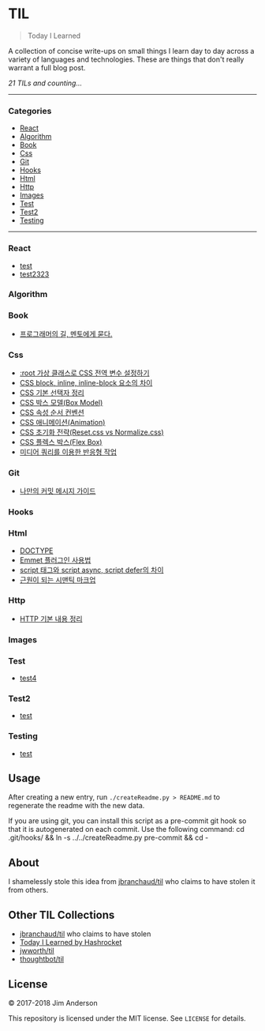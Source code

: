 # TIL

> Today I Learned

A collection of concise write-ups on small things I learn day to day across a
variety of languages and technologies. These are things that don't really
warrant a full blog post.


_21 TILs and counting..._

---

### Categories

* [React](#React)
* [Algorithm](#algorithm)
* [Book](#book)
* [Css](#css)
* [Git](#git)
* [Hooks](#hooks)
* [Html](#html)
* [Http](#http)
* [Images](#images)
* [Test](#test)
* [Test2](#test2)
* [Testing](#testing)

---

### React

- [test](React/test.md)
- [test2323](React/test2.md)

### Algorithm


### Book

- [프로그래머의 길, 멘토에게 묻다.](book/apprenticeship-patterns.md)

### Css

- [:root 가상 클래스로 CSS 전역 변수 설정하기](css/root-selector.md)
- [CSS block, inline, inline-block 요소의 차이](css/210404_block-inline-inline-block.md)
- [CSS 기본 선택자 정리](css/210408_css-basics.md)
- [CSS 박스 모델(Box Model)](css/210409_css-box-model.md)
- [CSS 속성 순서 컨벤션](css/210504-css-property-order.md)
- [CSS 애니메이션(Animation)](css/210429_css-animations.md)
- [CSS 초기화 전략(Reset.css vs Normalize.css)](css/210405_reset-css.md)
- [CSS 플렉스 박스(Flex Box)](css/2104030_css-flex.md)
- [미디어 쿼리를 이용한 반응형 작업](css/210514-css-media-query-basics.md)

### Git

- [나만의 커밋 메시지 가이드](git/my-commit-guide.md)

### Hooks


### Html

- [DOCTYPE](html/210404_doctype.md)
- [Emmet 플러그인 사용법](html/210406_emmet.md)
- [script 태그와 script async, script defer의 차이](html/210520_script-async-defer.md)
- [근원이 되는 시맨틱 마크업](html/semantic.md)

### Http

- [HTTP 기본 내용 정리](http/210410_http-basics.md)

### Images


### Test

- [test4](test/test.md)

### Test2

- [test](test2/test.md)

### Testing

- [test](testing/test.md)

## Usage

After creating a new entry, run `./createReadme.py > README.md` to regenerate
the readme with the new data.

If you are using git, you can install this script as a pre-commit git hook so
that it is autogenerated on each commit.  Use the following command:
    cd .git/hooks/ && ln -s ../../createReadme.py pre-commit && cd -


## About

I shamelessly stole this idea from
[jbranchaud/til](https://github.com/jbranchaud/til) who claims to have stolen
it from others.

## Other TIL Collections

* [jbranchaud/til](https://github.com/jbranchaud/til) who claims to have stolen
* [Today I Learned by Hashrocket](https://til.hashrocket.com)
* [jwworth/til](https://github.com/jwworth/til)
* [thoughtbot/til](https://github.com/thoughtbot/til)

## License

&copy; 2017-2018 Jim Anderson

This repository is licensed under the MIT license. See `LICENSE` for
details.